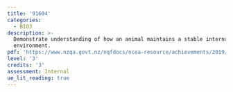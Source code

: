 ```yaml
---
title: '91604'
categories:
  - BIO3
description: >-
  Demonstrate understanding of how an animal maintains a stable internal
  environment.
pdf: 'https://www.nzqa.govt.nz/nqfdocs/ncea-resource/achievements/2019/as91604.pdf'
level: '3'
credits: '3'
assessment: Internal
ue_lit_reading: true
---
```


